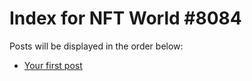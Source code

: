 # Index for NFT World #8084
Posts will be displayed in the order below:

- [Your first post](./001-first.md)

